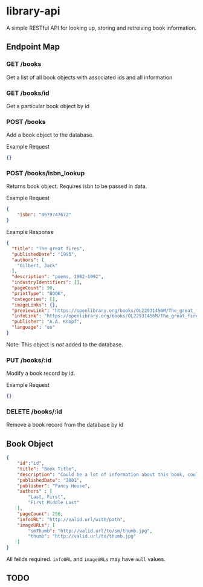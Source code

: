 # library-api
A simple RESTful API for looking up, storing and retreiving book information.

## Endpoint Map

### GET /books
Get a list of all book objects with associated ids and all information 

### GET /books/id 
Get a particular book object by id

### POST /books

Add a book object to the database. 

Example Request

```json
{}
```

### POST /books/isbn_lookup 
Returns book object. Requires isbn to be passed in data.

Example Request

```json
{
    "isbn": "0679747672"
}
```

Example Response

```json
{
  "title": "The great fires",
  "publishedDate": "1995",
  "authors": [
    "Gilbert, Jack"
  ],
  "description": "poems, 1982-1992",
  "industryIdentifiers": [],
  "pageCount": 90,
  "printType": "BOOK",
  "categories": [],
  "imageLinks": {},
  "previewLink": "https://openlibrary.org/books/OL22931456M/The_great_fires",
  "infoLink": "https://openlibrary.org/books/OL22931456M/The_great_fires",
  "publisher": "A.A. Knopf",
  "language": "en"
}
```
Note: This object is _not_ added to the database.

### PUT /books/:id 
Modify a book record by id.

Example Request

```json
{}
```

### DELETE /books/:id 

Remove a book record from the database by id

## Book Object

```json
{
    "id":"id",
    "title": "Book Title",
    "description": "Could be a lot of information about this book, could be a little. Hard to say.",
    "publishedDate": "2001",
    "publisher": "Fancy House",
    "authors" : [
        "Last, First",
        "First Middle Last"
    ],
    "pageCount": 256,
    "infoURL": "http://valid.url/with/path",
    "imageURLs": [
        "smThumb": "http://valid.url/to/sm/thumb.jpg",
        "thumb": "http://valid.url/to/thumb.jpg"
    ]
}
```
All feilds required. `infoURL` and `imageURLs` may have `null` values.

## TODO